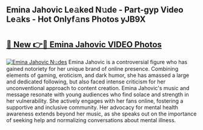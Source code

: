 ## Emina Jahovic Le𝚊ked N𝚞de - Part-gyp Video Le𝚊ks - Hot Onlyf𝚊ns Photos yJB9X

# <h2><a href="http://ac49971.deff.icu/?id=Emina+Jahovic">🔗 New 👉🔴 Emina Jahovic VIDEO Photos</a></h2>

[![Emina Jahovic N𝚞des](https://i.imgur.com/rIISA9y.gif)](http://ac49971.deff.icu/?id=Emina+Jahovic)
Emina Jahovic is a controversial figure who has gained notoriety for her unique brand of online presence. Combining elements of gaming, eroticism, and dark humor, she has amassed a large and dedicated following, but also faced intense criticism for her unconventional approach to content creation. Emina Jahovic's music and message resonate with young audiences who find solace and strength in her vulnerability. She actively engages with her fans online, fostering a supportive and inclusive community. Her advocacy for mental health awareness extends beyond her music, as she speaks out on the importance of seeking help and normalizing conversations about mental illness.
